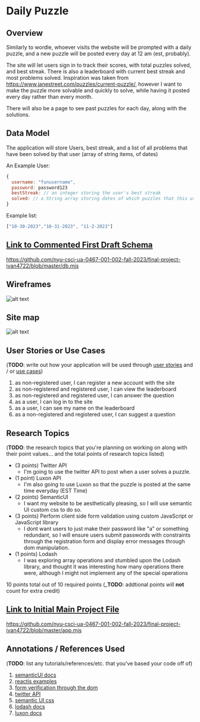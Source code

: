 

# Daily Puzzle

## Overview

Similarly to wordle, whoever visits the website will be prompted with a daily puzzle, and a new puzzle will be posted every day at 12 am (est, probably).

The site will let users sign in to track their scores, with total puzzles solved, and best streak. There is also a leaderboard with current best streak and most problems solved. Inspiration was taken from https://www.janestreet.com/puzzles/current-puzzle/, however I want to make the puzzle more solvable and quickly to solve, while having it posted every day rather than every month. 

There will also be a page to see past puzzles for each day, along with the solutions. 


## Data Model

The application will store Users, best streak, and a list of all problems that have been solved by that user (array of string items, of dates)

An Example User:

```javascript
{
  username: "funusername",
  password: password123
  bestStreak: // an integer storing the user's best streak
  solved: // a String array storing dates of which puzzles that this user has solved
}
```

Example list: 
```javascript
["10-30-2023","10-31-2023", "11-2-2023"]
```


## [Link to Commented First Draft Schema](db.mjs) 

https://github.com/nyu-csci-ua-0467-001-002-fall-2023/final-project-ivan4722/blob/master/db.mjs

## Wireframes

![alt text](https://media.discordapp.net/attachments/895509152028319744/1179912156251160596/IMG_2472.jpg?ex=657b81d3&is=65690cd3&hm=b55b263ef36bb80f01f7d24eaf53503e1bcb09f946f4a7f3d48bc91e314d7939&=&format=webp&width=634&height=846)

## Site map

![alt text](https://media.discordapp.net/attachments/895509152028319744/1179912155622023270/IMG_2471.jpg?ex=657b81d3&is=65690cd3&hm=c5ed6e9fc4430d18cd7f27c99652010ebcbcddf4ee163b2800989704a89309c8&=&format=webp&width=634&height=846)

## User Stories or Use Cases

(__TODO__: write out how your application will be used through [user stories](http://en.wikipedia.org/wiki/User_story#Format) and / or [use cases](https://en.wikipedia.org/wiki/Use_case))

1. as non-registered user, I can register a new account with the site
2. as non-registered and registered user, I can view the leaderboard
3. as non-registered and registered user, I can answer the question
4. as a user, I can log in to the site
5. as a user, I can see my name on the leaderboard
6. as a non-registered and registered user, I can suggest a question

## Research Topics

(__TODO__: the research topics that you're planning on working on along with their point values... and the total points of research topics listed)

* (3 points) Twitter API
    * I'm going to use the twitter API to post when a user solves a puzzle.
* (1 point) Luxon API 
    * I'm also going to use Luxon so that the puzzle is posted at the same time everyday (EST Time)
* (2 points) SemanticUI
    * I want my website to be aesthetically pleasing, so I will use semantic UI custom css to do so.
* (3 points) Perform client side form validation using custom JavaScript or JavaScript library
    * I dont want users to just make their password like "a" or something redundant, so I will ensure users submit passwords with constraints through the registration form and display error messages through dom manipulation.
* (1 points) Lodash
    * I was exploring array operations and stumbled upon the Lodash library, and thought it was interesting how many operations there were, although I might not implement any of the special operations 

10 points total out of 10 required points (___TODO__: addtional points will __not__ count for extra credit)

## [Link to Initial Main Project File](app.mjs) 

https://github.com/nyu-csci-ua-0467-001-002-fall-2023/final-project-ivan4722/blob/master/app.mjs

## Annotations / References Used

(__TODO__: list any tutorials/references/etc. that you've based your code off of)

1. [semanticUI docs](https://semantic-ui.com/)
2. [reactjs examples](https://legacy.reactjs.org/community/examples.html)
3. [form verification through the dom](https://www.w3schools.com/jsref/dom_obj_form.asp)
4. [twitter API](https://developer.twitter.com/en/docs/twitter-api)
5. [semantic UI css](https://cdnjs.com/libraries/semantic-ui)
6. [lodash docs](https://lodash.com/docs/)
7. [luxon docs](https://moment.github.io/luxon/api-docs/index.html)
